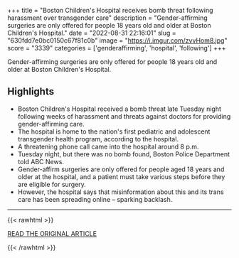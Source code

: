 +++
title = "Boston Children's Hospital receives bomb threat following harassment over transgender care"
description = "Gender-affirming surgeries are only offered for people 18 years old and older at Boston Children's Hospital."
date = "2022-08-31 22:16:01"
slug = "630fdd7e0bc0150c67f81c0b"
image = "https://i.imgur.com/zvvHom8.jpg"
score = "3339"
categories = ['genderaffirming', 'hospital', 'following']
+++

Gender-affirming surgeries are only offered for people 18 years old and older at Boston Children's Hospital.

## Highlights

- Boston Children's Hospital received a bomb threat late Tuesday night following weeks of harassment and threats against doctors for providing gender-affirming care.
- The hospital is home to the nation's first pediatric and adolescent transgender health program, according to the hospital.
- A threatening phone call came into the hospital around 8 p.m.
- Tuesday night, but there was no bomb found, Boston Police Department told ABC News.
- Gender-affirm surgeries are only offered for people aged 18 years and older at the hospital, and a patient must take various steps before they are eligible for surgery.
- However, the hospital says that misinformation about this and its trans care has been spreading online – sparking backlash.

---

{{< rawhtml >}}
  <p class="article-category">
    <a target="_blank" href="https://abcnews.go.com/US/boston-childrens-hospital-receives-bomb-threat-harassment-transgender/story?id=89102036">READ THE ORIGINAL ARTICLE</a>
  </p>
{{< /rawhtml >}}
